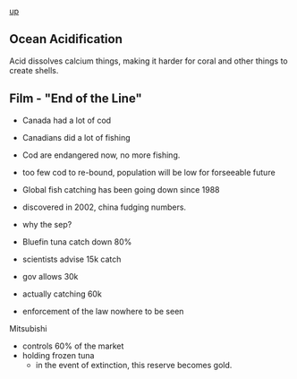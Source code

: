 [up](../index.md)

## Ocean Acidification

Acid dissolves calcium things, making it harder for coral and other things to create shells.

## Film - "End of the Line"

- Canada had a lot of cod
- Canadians did a lot of fishing
- Cod are endangered now, no more fishing.
- too few cod to re-bound, population will be low for forseeable future


- Global fish catching has been going down since 1988
- discovered in 2002, china fudging numbers.
- why the sep?

- Bluefin tuna catch down 80%
- scientists advise 15k catch
- gov allows 30k
- actually catching 60k
- enforcement of the law nowhere to be seen

Mitsubishi
- controls 60% of the market
- holding frozen tuna
	- in the event of extinction, this reserve becomes gold.
